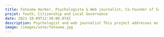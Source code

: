 ```yaml
---
title: Fatouma Harber, Psychologiste & Web journalist, Co-founder of SankoréLabs, Mali
projet: Youth, Citizenship and Local Governance
date: 2021-10-09T12:30:00.074Z
description: Psychologist and web journalist This project addresses an action with young people to rebuild their spirit of citizenship, which seems to be lacking lately in Mali. It aims to interest young people in citizenship through citizenship clubs that have been created in secondary schools, but also by working for the involvement of young people in local governance through the realization of a youth charter for democracy and citizenship, but also technical meetings that will take into account the voices of young people for a successful local governance. Group discussions on the themes of citizenship, advocacy and lobbying, democracy and local governance allow young people to get in touch with the current situation in the country and especially to play a role in the process of stabilization of Mali.
image: /images/vote/fatouma.jpg
---
```

